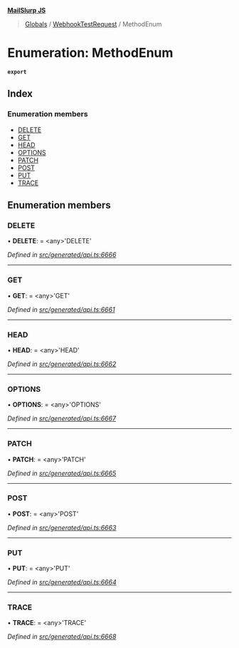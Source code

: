 **[MailSlurp JS](../README.md)**

> [Globals](../README.md) / [WebhookTestRequest](../modules/webhooktestrequest.md) / MethodEnum

# Enumeration: MethodEnum

**`export`** 

## Index

### Enumeration members

* [DELETE](webhooktestrequest.methodenum.md#delete)
* [GET](webhooktestrequest.methodenum.md#get)
* [HEAD](webhooktestrequest.methodenum.md#head)
* [OPTIONS](webhooktestrequest.methodenum.md#options)
* [PATCH](webhooktestrequest.methodenum.md#patch)
* [POST](webhooktestrequest.methodenum.md#post)
* [PUT](webhooktestrequest.methodenum.md#put)
* [TRACE](webhooktestrequest.methodenum.md#trace)

## Enumeration members

### DELETE

•  **DELETE**:  = \<any>'DELETE'

*Defined in [src/generated/api.ts:6666](https://github.com/mailslurp/mailslurp-client/blob/37bf78e/src/generated/api.ts#L6666)*

___

### GET

•  **GET**:  = \<any>'GET'

*Defined in [src/generated/api.ts:6661](https://github.com/mailslurp/mailslurp-client/blob/37bf78e/src/generated/api.ts#L6661)*

___

### HEAD

•  **HEAD**:  = \<any>'HEAD'

*Defined in [src/generated/api.ts:6662](https://github.com/mailslurp/mailslurp-client/blob/37bf78e/src/generated/api.ts#L6662)*

___

### OPTIONS

•  **OPTIONS**:  = \<any>'OPTIONS'

*Defined in [src/generated/api.ts:6667](https://github.com/mailslurp/mailslurp-client/blob/37bf78e/src/generated/api.ts#L6667)*

___

### PATCH

•  **PATCH**:  = \<any>'PATCH'

*Defined in [src/generated/api.ts:6665](https://github.com/mailslurp/mailslurp-client/blob/37bf78e/src/generated/api.ts#L6665)*

___

### POST

•  **POST**:  = \<any>'POST'

*Defined in [src/generated/api.ts:6663](https://github.com/mailslurp/mailslurp-client/blob/37bf78e/src/generated/api.ts#L6663)*

___

### PUT

•  **PUT**:  = \<any>'PUT'

*Defined in [src/generated/api.ts:6664](https://github.com/mailslurp/mailslurp-client/blob/37bf78e/src/generated/api.ts#L6664)*

___

### TRACE

•  **TRACE**:  = \<any>'TRACE'

*Defined in [src/generated/api.ts:6668](https://github.com/mailslurp/mailslurp-client/blob/37bf78e/src/generated/api.ts#L6668)*
